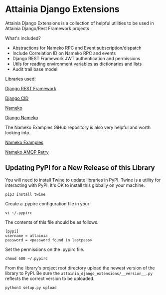 Attainia Django Extensions
======================================================================================================================

Attainia Django Extensions is a collection of helpful utilities to be used in Attainia Django/Rest Framework projects

What's included?

* Abstractions for Nameko RPC and Event subscription/dispatch
* Include Correlation ID on Nameko RPC and events
* Django REST Framework JWT authentication and permissions
* Utils for reading environment variables as dictionaries and lists
* Audit trail base model

Libraries used:

[Django REST Framework](https://github.com/encode/django-rest-framework)

[Django CID](https://github.com/snowball-one/cid)

[Nameko](https://github.com/nameko/nameko)

[Django Nameko](https://github.com/Attainia/django-nameko)

The Nameko Examples GiHub repository is also very helpful and worth looking into.

[Nameko Examples](https://github.com/nameko/nameko-examples)

[Nameko AMQP Retry](https://github.com/nameko/nameko-amqp-retry)

## Updating PyPI for a New Release of this Library


You will need to install Twine to update libraries in PyPI.  Twine is a utility for interacting with PyPI.  It's OK to install this globally on your machine.

```
pip3 install twine
```

Create a .pypirc configuration file in your

```
vi ~/.pypirc
```

The contents of this file should be as follows.

```
[pypi]
username = attainia
password = <password found in lastpass>
```

Set the permissions on the .pypirc file.

```
chmod 600 ~/.pypirc
```

From the library's project root directory upload the newest version of the library to PyPI.  Be sure the `attainia_django_extensions/__version__.py` reflects the correct version to be uploaded.

```
python3 setup.py upload
```
